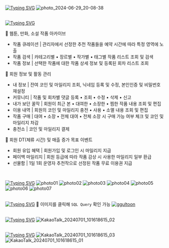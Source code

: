 [![Typing SVG](https://readme-typing-svg.demolab.com?font=Noto+Sans+KR&weight=700&size=30&pause=1000&color=FFBF00&vCenter=true&repeat=false&random=false&width=1000&height=60&lines=%F0%9F%8D%AF+%EC%9B%B9%ED%88%B0+%ED%94%8C%EB%9E%AB%ED%8F%BC+%7C+%ED%94%84%EB%A1%9C%EC%A0%9D%ED%8A%B8+%22%EA%BF%80%ED%88%B0%22)](https://git.io/typing-svg)
![photo_2024-06-29_20-08-38](https://github.com/yxxjxmxn/ggultoon_api/assets/121789257/5ab4bd5b-97e7-47b6-bda6-06d0dac16303)
<br/>
<br/>

[![Typing SVG](https://readme-typing-svg.demolab.com?font=Noto+Sans+KR&weight=700&size=20&pause=1000&color=FFBF00&vCenter=true&repeat=false&random=false&width=1000&height=25&lines=%F0%9F%90%9D+%EC%A3%BC%EC%9A%94+%EA%B8%B0%EB%8A%A5)](https://git.io/typing-svg)
<p align="center">
  <div> 🎇 웹툰, 만화, 소설 작품 아카이브 </div>
  <ul> 
    <li> 작품 큐레이션 | 관리자에서 선정한 추천 작품들을 예약 시간에 따라 특정 영역에 노출 </li>
    <li> 작품 검색 | 카테고리별 • 장르별 • 작가별 • 태그별 작품 리스트 조회 및 검색 </li>
    <li> 작품 정보 | 선택한 작품에 대한 작품 상세 정보 및 등록된 회차 리스트 조회 </li>
  </ul>
</p>
<p align="center">
  <div> 🎇 회원 정보 및 활동 관리 </div>
  <ul> 
    <li> 내 정보 | 잔여 코인 및 마일리지 조회, 닉네임 등록 및 수정, 본인인증 및 비밀번호 재설정 </li>
    <li> 커뮤니티 | 작품 및 회차별 댓글 등록 • 조회 • 수정 • 삭제 • 신고 </li>
    <li> 내가 보던 꿀작 | 회원이 최근 본 • 대여한 • 소장한 • 찜한 작품 내용 조회 및 편집 </li>
    <li> 이용 내역 | 회원의 코인 및 마일리지 충전 • 사용 • 소멸 내용 조회 및 편집 </li>
    <li> 작품 구매 | 대여 • 소장 • 전체 대여 • 전체 소장 시 구매 가능 여부 체크 및 코인 및 마일리지 차감 </li>
    <li> 충전소 | 코인 및 마일리지 결제 </li>
  </ul>
</p>
<p align="center">
  <div> 🎇 회원 DT(체류 시간) 및 매출 증가 목표 이벤트 </div>
  <ul> 
    <li> 회원 유입 혜택 | 회원가입 및 로그인 시 마일리지 지급 </li>
    <li> 페이백 마일리지 | 회원 등급에 따라 작품 감상 시 사용한 마일리지 일부 환급 </li>
    <li> 선물함 | 1일 1회 운영자 추천작으로 선정된 작품 무료 이용권 지급 </li>
  </ul>
</p>
<br/>

[![Typing SVG](https://readme-typing-svg.demolab.com?font=Noto+Sans+KR&weight=700&size=20&pause=1000&color=FFBF00&vCenter=true&repeat=false&random=false&width=1000&height=25&lines=%F0%9F%90%9D+%ED%94%84%EB%A6%AC%EB%B7%B0)](https://git.io/typing-svg)
![photo01](https://github.com/yxxjxmxn/ggultoon_api/assets/121789257/078eab3e-6b96-436d-86fe-380e72f865bc)
![photo02](https://github.com/yxxjxmxn/ggultoon_api/assets/121789257/5807bf82-3491-42d2-97df-6f42c3d8c687)
![photo03](https://github.com/yxxjxmxn/ggultoon_api/assets/121789257/2e89487a-b549-4c13-bdb3-5316726d8003)
![photo04](https://github.com/yxxjxmxn/ggultoon_api/assets/121789257/29a6cbe6-9da1-48fe-9a66-f8081d04741c)
![photo05](https://github.com/yxxjxmxn/ggultoon_api/assets/121789257/f860f851-8e3b-45b4-bfd7-3a25297f79ba)
![photo06](https://github.com/yxxjxmxn/ggultoon_api/assets/121789257/78e3298f-00ce-42ea-a6d1-f48941ff4f97)
![photo07](https://github.com/yxxjxmxn/ggultoon_api/assets/121789257/ca6153b3-b686-42d5-85db-58d5fd883368)
<br/>
<br/>

[![Typing SVG](https://readme-typing-svg.demolab.com?font=Noto+Sans+KR&weight=700&size=20&pause=1000&color=FFBF00&vCenter=true&repeat=false&random=false&width=1000&height=25&lines=%F0%9F%90%9D+ERD)](https://git.io/typing-svg)
🎇 이미지를 클릭해 `SQL Query` 확인 가능
[![ggultoon](https://github.com/yxxjxmxn/ggultoon_api/assets/121789257/80734dd6-f236-4539-b10d-05a6f9915a87)](https://dbdiagram.io/d/ggultoon-6680fb0c9939893daea056ed)
<br/>
<br/>

[![Typing SVG](https://readme-typing-svg.demolab.com?font=Noto+Sans+KR&weight=700&size=20&pause=1000&color=FFBF00&vCenter=true&repeat=false&random=false&width=1000&height=25&lines=%F0%9F%90%9D+%EC%82%AC%EC%9A%A9+%EA%B8%B0%EC%88%A0)](https://git.io/typing-svg)
![KakaoTalk_20240701_101618615_02](https://github.com/yxxjxmxn/ggultoon_api/assets/121789257/4dfc17aa-6713-4828-b9cd-bb3cc74050c6)
<br/>
<br/>

[![Typing SVG](https://readme-typing-svg.demolab.com?font=Noto+Sans+KR&weight=700&size=20&pause=1000&color=FFBF00&vCenter=true&repeat=false&random=false&width=1000&height=25&lines=%F0%9F%90%9D+%EC%8B%9C%EC%8A%A4%ED%85%9C+%EA%B5%AC%EC%84%B1%EB%8F%84)](https://git.io/typing-svg)
![KakaoTalk_20240701_101618615_03](https://github.com/yxxjxmxn/ggultoon_api/assets/121789257/4320f2a5-fd44-4465-b5c1-8d4ca2f9000e)
![KakaoTalk_20240701_101618615_01](https://github.com/yxxjxmxn/ggultoon_api/assets/121789257/631faa44-d0cf-4325-94e8-11f3bea30d81)
<br/>
<br/>
